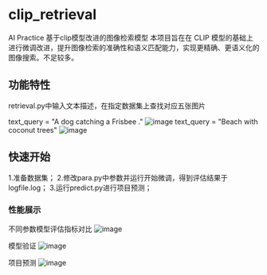 # clip_retrieval
AI Practice
基于clip模型改进的图像检索模型
本项目旨在在 CLIP 模型的基础上进行微调改进，提升图像检索的准确性和语义匹配能力，实现更精确、更语义化的图像搜索。不足较多。

## 功能特性

retrieval.py中输入文本描述，在指定数据集上查找对应五张图片

text_query = "A dog catching a Frisbee ."
![image](https://github.com/Rikuyu988/clip_retrieval/assets/130273480/013bd6b7-2e44-4389-a41d-0c1cf8270562)
text_query = "Beach with coconut trees"
![image](https://github.com/Rikuyu988/clip_retrieval/assets/130273480/68919a13-99e3-4714-b38d-1530dd05d7ec)

## 快速开始
1.准备数据集；
2.修改para.py中参数并运行开始微调，得到评估结果于logfile.log；
3.运行predict.py进行项目预测；

### 性能展示

不同参数模型评估指标对比
![image](https://github.com/Rikuyu988/clip_retrieval/assets/130273480/2be1e81a-fdb6-449d-9f83-e218c338ef56)

模型验证
![image](https://github.com/Rikuyu988/clip_retrieval/assets/130273480/17a262c3-2219-437e-9dfa-5e3fec18fbe7)

项目预测
![image](https://github.com/Rikuyu988/clip_retrieval/assets/130273480/682fab44-7b39-49b2-9794-1529f4f16dff)

